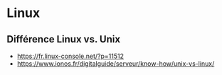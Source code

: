 # Linux

## Différence Linux vs. Unix

- https://fr.linux-console.net/?p=11512
- https://www.ionos.fr/digitalguide/serveur/know-how/unix-vs-linux/
